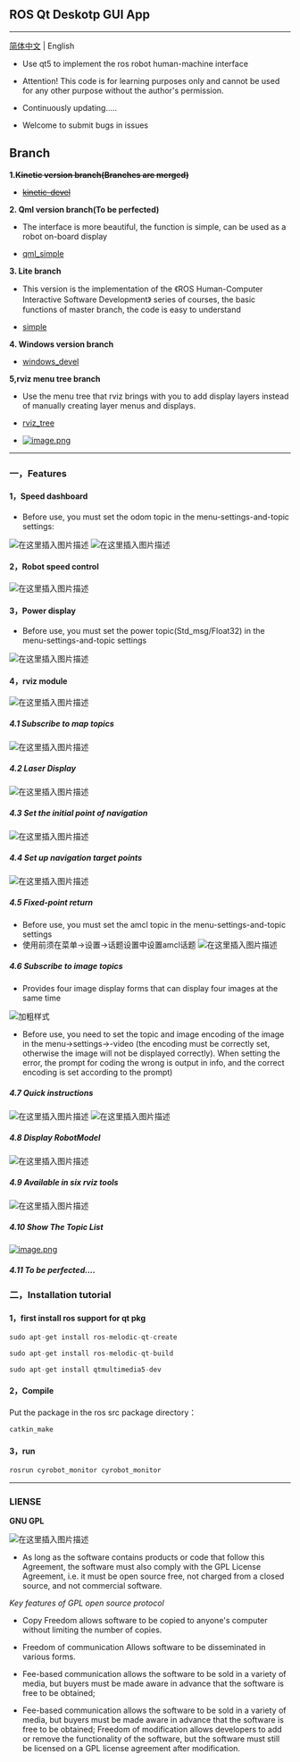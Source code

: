 ## ROS Qt Deskotp GUI App

***

 [简体中文](./README.md) | English

- Use qt5 to implement the ros robot human-machine interface

- Attention! This code is for learning purposes only and cannot be used for any other purpose without the author's permission.

- Continuously updating.....

- Welcome to submit bugs in issues

## Branch
**1.~~Kinetic version branch(Branches are merged)~~**

- ~~[kinetic-devel](https://github.com/chengyangkj/Ros_Qt5_Gui_App/tree/kinetic-devel "kinetic-devel")~~


**2. Qml version branch(To be perfected)**

- The interface is more beautiful, the function is simple, can be used as a robot on-board display

- [qml_simple](https://github.com/chengyangkj/Ros_Qt5_Gui_App/tree/qml_simple)


**3. Lite branch**

- This version is the implementation of the 《ROS Human-Computer Interactive Software Development》 series of courses, the basic functions of master branch, the code is easy to understand

- [simple](https://github.com/chengyangkj/Ros_Qt5_Gui_App/tree/simple)


**4. Windows version branch**
- [windows_devel](https://github.com/chengyangkj/Ros_Qt5_Gui_App/tree/windows_devel)

**5,rviz menu tree branch**

- Use the menu tree that rviz brings with you to add display layers instead of manually creating layer menus and displays.

- [rviz_tree](https://github.com/chengyangkj/Ros_Qt5_Gui_App/tree/rviz_tree)

- [![image.png](https://i.postimg.cc/KY0XyzKD/image.png)](https://postimg.cc/2qL9QC71)

***

### 一，Features

#### 1，Speed dashboard

- Before use, you must set the odom topic in the menu-settings-and-topic settings:

![在这里插入图片描述](https://img-blog.csdnimg.cn/20200507124144542.png?x-oss-process=image/watermark,type_ZmFuZ3poZW5naGVpdGk,shadow_10,text_aHR0cHM6Ly9ibG9nLmNzZG4ubmV0L3FxXzM4NDQxNjky,size_16,color_FFFFFF,t_70)
![在这里插入图片描述](https://img-blog.csdnimg.cn/20200405102549333.gif)
#### 2，Robot speed control

![在这里插入图片描述](https://img-blog.csdnimg.cn/20200405104454149.png?x-oss-process=image/watermark,type_ZmFuZ3poZW5naGVpdGk,shadow_10,text_aHR0cHM6Ly9ibG9nLmNzZG4ubmV0L3FxXzM4NDQxNjky,size_16,color_FFFFFF,t_70)
#### 3，Power display

- Before use, you must set the power topic(Std_msg/Float32) in the menu-settings-and-topic settings

![在这里插入图片描述](https://img-blog.csdnimg.cn/20200405153102508.png)
#### 4，rviz module 

![在这里插入图片描述](https://img-blog.csdnimg.cn/20200405151916473.png?x-oss-process=image/watermark,type_ZmFuZ3poZW5naGVpdGk,shadow_10,text_aHR0cHM6Ly9ibG9nLmNzZG4ubmV0L3FxXzM4NDQxNjky,size_16,color_FFFFFF,t_70)
##### 4.1 Subscribe to map topics

![在这里插入图片描述](https://img-blog.csdnimg.cn/20200408122253344.gif)

##### 4.2 Laser Display

![在这里插入图片描述](https://img-blog.csdnimg.cn/20200408194648822.gif)
##### 4.3 Set the initial point of navigation

![在这里插入图片描述](https://img-blog.csdnimg.cn/20200411201723417.gif)
##### 4.4 Set up navigation target points

![在这里插入图片描述](https://img-blog.csdnimg.cn/20200411201804722.gif)
##### 4.5 Fixed-point return

- Before use, you must set the amcl topic in the menu-settings-and-topic settings
- 使用前须在菜单->设置->话题设置中设置amcl话题
![在这里插入图片描述](https://img-blog.csdnimg.cn/20200413204212739.gif)
##### 4.6 Subscribe to image topics


- Provides four image display forms that can display four images at the same time

![加粗样式](https://img-blog.csdnimg.cn/20200507093831130.png?x-oss-process=image/watermark,type_ZmFuZ3poZW5naGVpdGk,shadow_10,text_aHR0cHM6Ly9ibG9nLmNzZG4ubmV0L3FxXzM4NDQxNjky,size_16,color_FFFFFF,t_70)
- Before use, you need to set the topic and image encoding of the image in the menu->settings->-video (the encoding must be correctly set, otherwise the image will not be displayed correctly). When setting the error, the prompt for coding the wrong is output in info, and the correct encoding is set according to the prompt)


##### 4.7 Quick instructions

![在这里插入图片描述](https://img-blog.csdnimg.cn/20200429204153916.png?x-oss-process=image/watermark,type_ZmFuZ3poZW5naGVpdGk,shadow_10,text_aHR0cHM6Ly9ibG9nLmNzZG4ubmV0L3FxXzM4NDQxNjky,size_16,color_FFFFFF,t_70)
![在这里插入图片描述](https://img-blog.csdnimg.cn/20200429204233788.png?x-oss-process=image/watermark,type_ZmFuZ3poZW5naGVpdGk,shadow_10,text_aHR0cHM6Ly9ibG9nLmNzZG4ubmV0L3FxXzM4NDQxNjky,size_16,color_FFFFFF,t_70)

##### 4.8 Display RobotModel

![在这里插入图片描述](https://img-blog.csdnimg.cn/20200501165154149.gif)
##### 4.9 Available in six rviz tools

![在这里插入图片描述](https://img-blog.csdnimg.cn/20200515184545845.png)
##### 4.10 Show The Topic List

[![image.png](https://i.postimg.cc/Z5bGBfgk/image.png)](https://postimg.cc/svL6bJsK)
##### 4.11 To be perfected....

### 二，Installation tutorial

#### 1，first install ros support for qt pkg
```cpp
sudo apt-get install ros-melodic-qt-create
```

```cpp
sudo apt-get install ros-melodic-qt-build
```
```cpp
sudo apt-get install qtmultimedia5-dev
```
#### 2，Compile

Put the package in the ros src package directory：

```cpp
catkin_make
```
#### 3，run

```cpp
rosrun cyrobot_monitor cyrobot_monitor
```
***
### LIENSE

**GNU GPL**

![在这里插入图片描述](https://img-blog.csdnimg.cn/20200408135643929.png)

- As long as the software contains products or code that follow this Agreement, the software must also comply with the GPL License Agreement, i.e. it must be open source free, not charged from a closed source, and not commercial software.

*Key features of GPL open source protocol*

- Copy Freedom allows software to be copied to anyone's computer without limiting the number of copies.

- Freedom of communication Allows software to be disseminated in various forms.

- Fee-based communication allows the software to be sold in a variety of media, but buyers must be made aware in advance that the software is free to be obtained;

- Fee-based communication allows the software to be sold in a variety of media, but buyers must be made aware in advance that the software is free to be obtained;
Freedom of modification allows developers to add or remove the functionality of the software, but the software must still be licensed on a GPL license agreement after modification.

